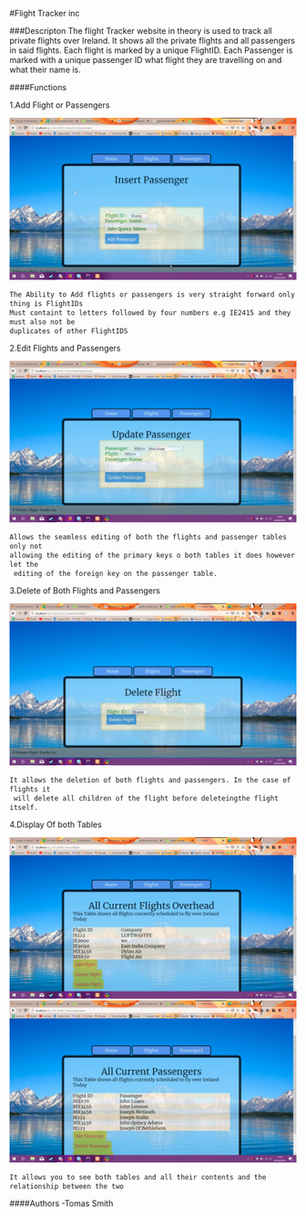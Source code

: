 #Flight Tracker inc

###Descripton
The flight Tracker website in theory is used to track all private flights over Ireland.
It shows all the private flights and all 
passengers in said flights.
Each flight is marked by a unique FlightID. Each Passenger is marked with a 
unique passenger ID what flight they are travelling on and what their name is.

####Functions

1.Add Flight or Passengers
    
![insertPassenger](./assets/images/insertPassenger.jpg)

    The Ability to Add flights or passengers is very straight forward only thing is FlightIDs
    Must containt to letters followed by four numbers e.g IE2415 and they must also not be 
    duplicates of other FlightIDS
2.Edit Flights and Passengers
    
![updatePassenger](./assets/images/updatePassenger.jpg)

    Allows the seamless editing of both the flights and passenger tables only not 
    allowing the editing of the primary keys o both tables it does however let the
     editing of the foreign key on the passenger table.
     
3.Delete of Both Flights and Passengers

![deleteFlight](./assets/images/deleteFlight.jpg)

    It allows the deletion of both flights and passengers. In the case of flights it
     will delete all children of the flight before deleteingthe flight itself.
     
4.Display Of both Tables

![Flighttable](./assets/images/Flighttable.jpg)
![Passengertable](./assets/images/Passengertable.jpg)

    It allows you to see both tables and all their contents and the relationship between the two
    
    
    
####Authors
-Tomas Smith